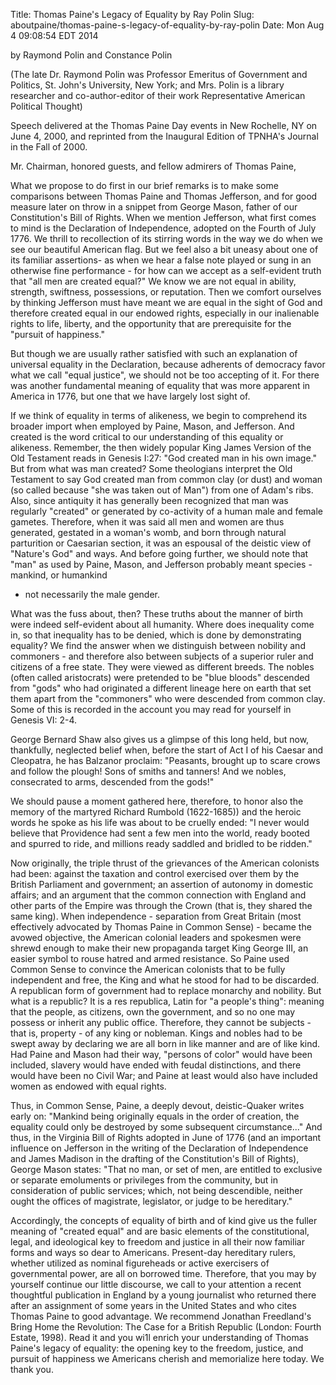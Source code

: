 Title: Thomas Paine's Legacy of Equality by Ray Polin
Slug: aboutpaine/thomas-paine-s-legacy-of-equality-by-ray-polin
Date: Mon Aug  4 09:08:54 EDT 2014

   by Raymond Polin and Constance Polin

   (The late Dr. Raymond Polin was Professor Emeritus of Government and
   Politics, St. John's University, New York; and Mrs. Polin is a library
   researcher and co-author-editor of their work Representative American
   Political Thought)

   Speech delivered at the Thomas Paine Day events in New Rochelle, NY on
   June 4, 2000, and reprinted from the Inaugural Edition of TPNHA's Journal
   in the Fall of 2000.
 

   Mr. Chairman, honored guests, and fellow admirers of Thomas Paine,

   What we propose to do first in our brief remarks is to make some
   comparisons between Thomas Paine and Thomas Jefferson, and for good
   measure later on throw in a snippet from George Mason, father of our
   Constitution's Bill of Rights. When we mention Jefferson, what first comes
   to mind is the Declaration of Independence, adopted on the Fourth of July
   1776. We thrill to recollection of its stirring words in the way we do
   when we see our beautiful American flag. But we feel also a bit uneasy
   about one of its familiar assertions- as when we hear a false note played
   or sung in an otherwise fine performance - for how can we accept as a
   self-evident truth that "all men are created equal?" We know we are not
   equal in ability, strength, swiftness, possessions, or reputation. Then we
   comfort ourselves by thinking Jefferson must have meant we are equal in
   the sight of God and therefore created equal in our endowed rights,
   especially in our inalienable rights to life, liberty, and the opportunity
   that are prerequisite for the "pursuit of happiness."
    
   But though we are usually rather satisfied with such an explanation
   of universal equality in the Declaration, because adherents of democracy
   favor what we call "equal justice", we should not be too accepting of it.
   For there was another fundamental meaning of equality that was more
   apparent in America in 1776, but one that we have largely lost sight of.
    
   If we think of equality in terms of alikeness, we begin to comprehend
   its broader import when employed by Paine, Mason, and Jefferson. And
   created is the word critical to our understanding of this equality or
   alikeness. Remember, the then widely popular King James Version of the Old
   Testament reads in Genesis I:27: "God created man in his own image." But
   from what was man created? Some theologians interpret the Old Testament to
   say God created man from common clay (or dust) and woman (so called
   because "she was taken out of Man") from one of Adam's ribs. Also, since
   antiquity it has generally been recognized that man was regularly
   "created" or generated by co-activity of a human male and female gametes.
   Therefore, when it was said all men and women are thus generated, gestated
   in a woman's womb,  and born through natural parturition or Caesarian
   section, it was an espousal of the deistic view of "Nature's God" and
   ways. And before going further, we should note that "man" as used by
   Paine, Mason, and Jefferson probably meant species - mankind, or humankind
   - not necessarily the male gender.
    
   What was the fuss about, then? These truths about the manner of birth
   were indeed self-evident about all humanity. Where does inequality come
   in, so that inequality has to be denied, which is done by demonstrating
   equality? We find the answer when we distinguish between nobility and
   commoners - and therefore also between subjects of a superior ruler and
   citizens of a free state. They were viewed as different breeds. The nobles
   (often called aristocrats) were pretended to be "blue bloods" descended
   from "gods" who had originated a different lineage here on earth that set
   them apart from the "commoners" who were descended from common clay. Some
   of this is recorded in the account you may read for yourself in Genesis
   VI: 2-4.
    
   George Bernard Shaw also gives us a glimpse of this long held, but
   now, thankfully, neglected belief when, before the start of Act I of his
   Caesar and Cleopatra, he has Balzanor proclaim: "Peasants, brought up to
   scare crows and follow the plough! Sons of smiths and tanners! And we
   nobles, consecrated to arms, descended from the gods!"
    
   We should pause a moment gathered here, therefore, to honor also the
   memory of the martyred Richard Rumbold (1622-1685)) and the heroic words
   he spoke as his life was about to be cruelly ended: "I never would believe
   that Providence had sent a few men into the world, ready booted and
   spurred to ride, and millions ready saddled and bridled to be ridden."
    
   Now originally, the triple thrust of the grievances of the American
   colonists had been: against the taxation and control exercised over them
   by the British Parliament and government; an assertion of autonomy in
   domestic affairs; and an argument that the common connection with England
   and other parts of the Empire was through the Crown (that is, they shared
   the same king). When independence - separation from Great Britain (most
   effectively advocated by Thomas Paine in Common Sense) - became the avowed
   objective, the American colonial leaders and spokesmen were shrewd enough
   to make their new propaganda target King George III, an easier symbol to
   rouse hatred and armed resistance. So Paine used Common Sense to convince
   the American colonists that to be fully independent and free, the King and
   what he stood for had to be discarded. A republican form of government had
   to replace monarchy and nobility. But what is a republic? It is a res
   republica, Latin for "a people's thing": meaning that the people, as
   citizens, own the government, and so no one may possess or inherit any
   public office. Therefore, they cannot be subjects - that is, property - of
   any king or nobleman. Kings and nobles had to be swept away by declaring
   we are all born in like manner and are of like kind. Had Paine and Mason
   had their way, "persons of color" would have been included, slavery would
   have ended with feudal distinctions, and there would have been no Civil
   War; and Paine at least would also have included women as endowed with
   equal rights.
    
   Thus, in Common Sense, Paine, a deeply devout, deistic-Quaker writes
   early on: "Mankind being originally equals in the order of creation, the
   equality could only be destroyed by some subsequent circumstance..." And
   thus, in the Virginia Bill of Rights adopted in June of 1776 (and an
   important influence on Jefferson in the writing of the Declaration of
   Independence and James Madison in the drafting of the Constitution's Bill
   of Rights), George Mason states: "That no man, or set of men, are entitled
   to exclusive or separate emoluments or privileges from the community, but
   in consideration of public services; which, not being descendible, neither
   ought the offices of magistrate, legislator, or judge to be hereditary."
    
   Accordingly, the concepts of equality of birth and of kind give us
   the fuller meaning of "created equal" and are basic elements of the
   constitutional, legal, and ideological key to freedom and justice in all
   their now familiar forms and ways so dear to Americans. Present-day
   hereditary rulers, whether utilized as nominal figureheads or active
   exercisers of governmental power, are all on borrowed time. Therefore,
   that you may by yourself continue our little discourse, we call to your
   attention a recent thoughtful publication in England by a young journalist
   who returned there after an assignment of some years in the United States
   and who cites Thomas Paine to good advantage. We recommend Jonathan
   Freedland's Bring Home the Revolution: The Case for a British Republic
   (London: Fourth Estate, 1998). Read it and you wi1l enrich your
   understanding of Thomas Paine's legacy of equality: the opening key to the
   freedom, justice, and pursuit of happiness we Americans cherish and
   memorialize here today. We thank you.
